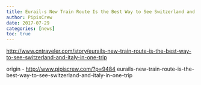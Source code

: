 ```yaml
---
title: Eurail-s New Train Route Is the Best Way to See Switzerland and Italy in One Trip
author: PipisCrew
date: 2017-07-29
categories: [news]
toc: true
---
```


http://www.cntraveler.com/story/eurails-new-train-route-is-the-best-way-to-see-switzerland-and-italy-in-one-trip

origin - http://www.pipiscrew.com/?p=9484 eurails-new-train-route-is-the-best-way-to-see-switzerland-and-italy-in-one-trip